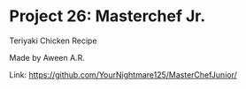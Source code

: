 # Project 26: Masterchef Jr.
Teriyaki Chicken Recipe

Made by Aween A.R.

Link: https://github.com/YourNightmare125/MasterChefJunior/
